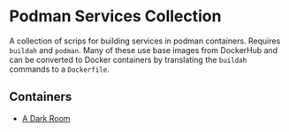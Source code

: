 # Podman Services Collection

A collection of scrips for building services in podman containers. Requires `buildah` and `podman`. Many of these use base images from DockerHub and can be converted to Docker containers by translating the `buildah` commands to a `Dockerfile`.

## Containers

* [A Dark Room](https://github.com/doublespeakgames/adarkroom)
